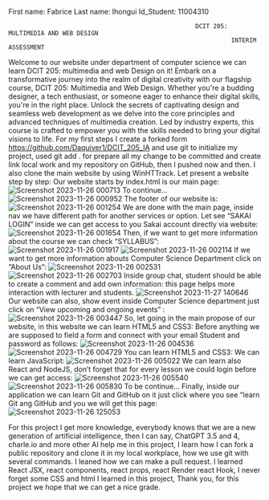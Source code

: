 First name: Fabrice 
Last name: Ihongui
Id_Student: 11004310


                                                        DCIT 205: MULTIMEDIA AND WEB DESIGN
                                                                  INTERIM ASSESSMENT
   Welcome to our website under department of computer science we can learn DCIT 205: multimedia and web Design on it! Embark on a transformative journey into the realm of digital creativity with our flagship course, DCIT 205: Multimedia and Web Design. Whether you're a budding designer, a tech enthusiast, or someone eager to enhance their digital skills, you're in the right place.
      Unlock the secrets of captivating design and seamless web development as we delve into the core principles and advanced techniques of multimedia creation. Led by industry experts, this course is crafted to empower you with the skills needed to bring your digital visions to life.
       For my first steps I create a forked form  https://github.com/Daquiver1/DCIT_205_IA and use git to initialize my project, used git add . for prepare all my change to be committed and create link local work and my repository on GitHub, then I pushed now and then. I also clone the main website by using WinHTTrack. 
       Let present a website step by step: 
Our website starts by index.html is our main page:
![Screenshot 2023-11-26 000713](https://github.com/Ihongui/11004310_DCIT205/assets/150761912/c8cc37b4-34d2-402a-b2cf-5d833154e41e)
To continue…
![Screenshot 2023-11-26 000952](https://github.com/Ihongui/11004310_DCIT205/assets/150761912/6fd5eb3d-5ca7-411c-b978-2a48a86280ba)
The footer of our website is:
![Screenshot 2023-11-26 001254](https://github.com/Ihongui/11004310_DCIT205/assets/150761912/9890f2dc-cefe-4261-b87d-9cb60f64cb18)
We are done with the main page, inside nav we have different path for another services or option. Let see “SAKAI LOGIN” inside we can get access to you Sakai account directly via website:
![Screenshot 2023-11-26 001654](https://github.com/Ihongui/11004310_DCIT205/assets/150761912/8dc1fa30-ccf4-47f5-9a40-e131dd7397ed)
Then, if we want to get more information about the course we can check “SYLLABUS”:
![Screenshot 2023-11-26 001917](https://github.com/Ihongui/11004310_DCIT205/assets/150761912/a8978a81-7208-47aa-b177-85e7960094d1)
![Screenshot 2023-11-26 002114](https://github.com/Ihongui/11004310_DCIT205/assets/150761912/9f99f798-f814-4c05-9a02-6d61c48c8e5f)
If we want to get more information abouts Computer Science Department click on “About Us”:
![Screenshot 2023-11-26 002531](https://github.com/Ihongui/11004310_DCIT205/assets/150761912/735851f3-d8dc-4c19-a59f-92fec03b0675)
![Screenshot 2023-11-26 002703](https://github.com/Ihongui/11004310_DCIT205/assets/150761912/5aaf4161-01b4-482e-86c0-37c781b0cbca)
Inside group chat, student should be able to create a comment and add own information: this page helps more interaction with lecturer and students.
![Screenshot 2023-11-27 140646](https://github.com/Ihongui/11004310_DCIT205/assets/150761912/af42fdda-fa0c-47c2-8c21-62f644cf5211)
Our website can also, show event inside Computer Science department just click on “View upcoming and ongoing events” :
![Screenshot 2023-11-26 003447](https://github.com/Ihongui/11004310_DCIT205/assets/150761912/90d829e1-3f8f-4d53-a938-6499b490b7ae)
So, let going in the main propose of our website, in this website we can learn HTML5 and CSS3:
Before anything we are supposed to field a form and connect with your email Student and password as follows:
![Screenshot 2023-11-26 004536](https://github.com/Ihongui/11004310_DCIT205/assets/150761912/82e77560-0595-4901-ab3a-ee29079ea4b7)
![Screenshot 2023-11-26 004729](https://github.com/Ihongui/11004310_DCIT205/assets/150761912/d2775060-21a1-4279-9173-b724fd503158)
You can learn HTML5 and CSS3:
We can learn JavaScript:
![Screenshot 2023-11-26 005022](https://github.com/Ihongui/11004310_DCIT205/assets/150761912/328d675b-8838-4ef3-9d36-5ada771eb705)
We can learn also React and NodeJS, don’t forget that for every lesson we could login before we can get access:
![Screenshot 2023-11-26 005540](https://github.com/Ihongui/11004310_DCIT205/assets/150761912/210eece3-3223-462a-8929-464e56ab5c5d)
![Screenshot 2023-11-26 005830](https://github.com/Ihongui/11004310_DCIT205/assets/150761912/a2ea992e-2fc7-4091-93ef-6c38a767469d)
To be continue…
Finally, inside our application we can learn Git and GitHub on it just click where you see “learn Git ang GitHub and you we will get this page: 
![Screenshot 2023-11-26 125053](https://github.com/Ihongui/11004310_DCIT205/assets/150761912/6b031214-4021-48f5-95d3-7ae5d7ae4054)

 For this project I get more knowledge, everybody knows that we are a new generation of artificial intelligence, then I can say, ChatGPT 3.5 and 4, charle.io and more other AI help me in this project,
 I learn how I can fork a public repository and clone it in my local workplace, how we use git with several commands. I leaned how we can make a pull request. I learned React JSX, react components, react props, react Render react Hook,
 I never forget some CSS and html I learned in this project, 
Thank you, for this project we hope that we can get a nice grade.
